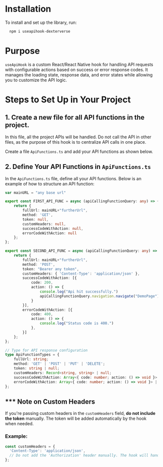 
# Installation

To install and set up the library, run:

```bash
  npm i useapihook-dexterverse
```
    
# Purpose

`useApiHook` is a custom React/React Native hook for handling API requests with configurable actions based on success or error response codes. It manages the loading state, response data, and error states while allowing you to customize the API logic.

# Steps to Set Up in Your Project

## 1. Create a new file for all API functions in the project.

In this file, all the project APIs will be handled. Do not call the API in other files, as the purpose of this hook is to centralize API calls in one place.

Create a file `ApiFunctions.ts` and add your API functions as shown below.

## 2. Define Your API Functions in `ApiFunctions.ts`

In the `ApiFunctions.ts` file, define all your API functions. Below is an example of how to structure an API function:

```typescript
var mainURL = "any base url"

export const FIRST_API_FUNC = async (apiCallingFunctionQuery: any) => {
    return {
        fullUrl: mainURL+"furtherUrl",
        method: 'GET',
        token: null,
        customHeaders: null,
        successCodeWithAction: null,
        errorCodeWithAction: null
    };
};

export const SECOND_API_FUNC = async (apiCallingFunctionQuery: any) => {
    return {
        fullUrl: mainURL+"furtherUrl",
        method: 'POST',
        token: "Bearer any token",
        customHeaders: { 'Content-Type': 'application/json' },
        successCodeWithAction: [{
            code: 200,
            action: () => {
                console.log("Api hit successfully.")
                apiCallingFunctionQuery.navigation.navigate("DemoPage")
            }
        }],
        errorCodeWithAction: [{
            code: 400,
            action: () => {
                console.log("Status code is 400.")
            },
        }]
    };
};
```

```typescript 
// Type for API response configuration
type ApiFunctionTypes = {
    fullUrl: string;
    method: 'GET' | 'POST' | 'PUT' | 'DELETE';
    token: string | null;
    customHeaders: Record<string, string> | null;
    successCodeWithAction: Array<{ code: number; action: () => void }> | null;
    errorCodeWithAction: Array<{ code: number; action: () => void }> | null;
};
````
## *** Note on Custom Headers

If you're passing custom headers in the `customHeaders` field, **do not include the token** manually. The token will be added automatically by the hook when needed.

### Example:

```typescript
const customHeaders = {
  'Content-Type': 'application/json',
  // Do not add the 'Authorization' header manually. The hook will handle it automatically.
};
